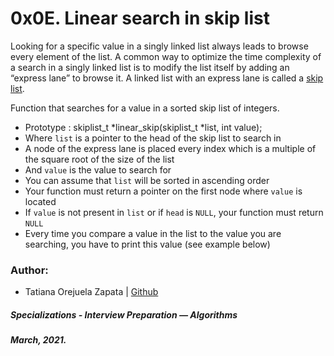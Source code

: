# 0x0E. Linear search in skip list

Looking for a specific value in a singly linked list always leads to browse every element of the list. A common way to optimize the time complexity of a search in a singly linked list is to modify the list itself by adding an “express lane” to browse it. A linked list with an express lane is called a [skip list](https://en.wikipedia.org/wiki/Skip_list).

Function that searches for a value in a sorted skip list of integers.

* Prototype : skiplist_t *linear_skip(skiplist_t *list, int value);
* Where `list` is a pointer to the head of the skip list to search in
* A node of the express lane is placed every index which is a multiple of the square root of the size of the list
* And `value` is the value to search for
* You can assume that `list` will be sorted in ascending order
* Your function must return a pointer on the first node where `value` is located
* If `value` is not present in `list` or if `head` is `NULL`, your function must return `NULL`
* Every time you compare a value in the list to the value you are searching, you have to print this value (see example below)

### Author:
* Tatiana Orejuela Zapata | [Github](https://github.com/tatsOre)

##### Specializations - Interview Preparation ― Algorithms
##### March, 2021. 
